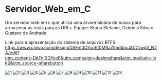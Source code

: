 # Servidor_Web_em_C
Um servidor web em c que utiliza uma árvore binária de busca para armazenar as rotas para as URLs.
Equipe: Bruna Stefanie, Gabriela Silva e Gustavo de Andrade.

Link para a apresentação do sistema de arquivos BTFS: 
https://www.canva.com/design/DAFnI0QYcoE/0MRJZImd4nc4UDDwpV_N2A/edit?utm_content=DAFnI0QYcoE&utm_campaign=designshare&utm_medium=link2&utm_source=sharebutton

![1](https://github.com/BrunaStef/Servidor_Web_em_C/assets/107223535/96e4d105-e7ee-4409-b573-a03458ca2fc6)
![2](https://github.com/BrunaStef/Servidor_Web_em_C/assets/107223535/2fa89371-1b8f-4148-92e3-0a58df7e0970)
![3](https://github.com/BrunaStef/Servidor_Web_em_C/assets/107223535/9e3dd727-d785-4f8f-813a-e1f8af4c6890)
![4](https://github.com/BrunaStef/Servidor_Web_em_C/assets/107223535/08ca427a-88f1-4b70-a769-a97519201a23)
![5](https://github.com/BrunaStef/Servidor_Web_em_C/assets/107223535/92535930-9eac-4928-8712-dbde7fe7e71d)
![6](https://github.com/BrunaStef/Servidor_Web_em_C/assets/107223535/8e465f70-f724-4cf8-9a54-111965d55002)
![7](https://github.com/BrunaStef/Servidor_Web_em_C/assets/107223535/d94240ac-095b-41fe-9288-11946c2b3352)
![8](https://github.com/BrunaStef/Servidor_Web_em_C/assets/107223535/fb81b357-adea-4a4e-94b5-0b69df9d0b04)
![9](https://github.com/BrunaStef/Servidor_Web_em_C/assets/107223535/6091040c-f9f1-45b7-98a5-602ca92d8638)
![10](https://github.com/BrunaStef/Servidor_Web_em_C/assets/107223535/6ccf1375-8d95-43de-8901-5e94533360a0)
![11](https://github.com/BrunaStef/Servidor_Web_em_C/assets/107223535/d133c65b-43ee-447f-9a69-7171ab934095)
![12](https://github.com/BrunaStef/Servidor_Web_em_C/assets/107223535/427c7df6-74f0-4aed-a08d-12ba569914bd)
![13](https://github.com/BrunaStef/Servidor_Web_em_C/assets/107223535/9656fbd4-02ef-486e-8929-895bca7d7e43)



